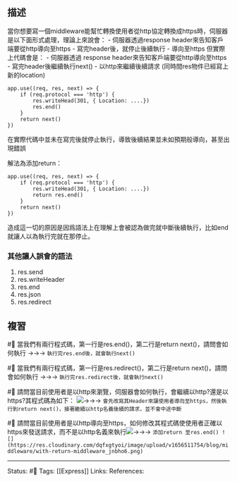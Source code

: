 
## 描述

當你想要寫一個middleware能幫忙轉換使用者從http協定轉換成https時，伺服器是以下面形式處理，理論上來說會：
	- 伺服器透過response header來告知客戶端要從http導向至https
	- 寫完header後，就停止後續執行
	- 導向至https
但實際上代碼會是：
	- 伺服器透過 response header來告知客戶端要從http導向至https
	- 寫完header後繼續執行next()
	- 以http來繼續後續請求 (同時間res物件已經寫上新的location)
```
app.use((req, res, next) => {
	if (req.protocol === 'http') {
		res.writeHead(301, { Location: ....})
		res.end()
	}
	return next()
})
```

在實際代碼中並未在寫完後就停止執行，導致後續結果並未如預期般導向，甚至出現錯誤

解法為添加return：
```
app.use((req, res, next) => {
	if (req.protocol === 'http') {
		res.writeHead(301, { Location: ....})
		return res.end()
	}
	return next()
})
```

造成這一切的原因是因爲語法上在理解上會被認為做完就中斷後續執行，比如end就讓人以為執行完就在那停止。

### 其他讓人誤會的語法
1. res.send
2. res.writeHeader
3. res.end
4. res.json
5. res.redirect

## 複習
#🧠 當我們有兩行程式碼，第一行是res.end()，第二行是return next()，請問會如何執行 ->->-> `執行完res.end後，就會執行next()`



#🧠 當我們有兩行程式碼，第一行是res.redirect()，第二行是return next()，請問會如何執行 ->->-> `執行完res.redirect後，就會執行next()`


#🧠  請問當目前使用者是以http來瀏覽，伺服器會如何執行，會繼續以http?還是以https?其程式碼為如下： ![](https://res.cloudinary.com/dqfxgtyoi/image/upload/v1656511754/blog/middleware/no-return-middleware_ewcc3f.png)->->-> `會先改寫其Header來讓使用者導向至https，然後執行到return next()，接著繼續以http名義後續的請求，並不會中途中斷`



#🧠  請問當目前使用者是以http導向至https，如何修改其程式碼使使用者正確以https來發送請求，而不是以http名義來執行![](https://res.cloudinary.com/dqfxgtyoi/image/upload/v1656511754/blog/middleware/no-return-middleware_ewcc3f.png)->->-> `添加return 至res.end() ![](https://res.cloudinary.com/dqfxgtyoi/image/upload/v1656511754/blog/middleware/with-return-middleware_jnbho6.png)`


---
Status: #🌱 
Tags:
[[Express]]
Links:
References:



